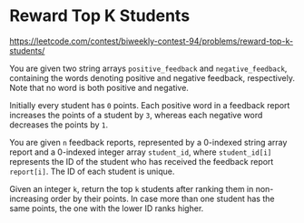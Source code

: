 # Reward Top K Students

https://leetcode.com/contest/biweekly-contest-94/problems/reward-top-k-students/

You are given two string arrays `positive_feedback` and `negative_feedback`, containing the words denoting positive and negative feedback, respectively. Note that no word is both positive and negative.

Initially every student has `0` points. Each positive word in a feedback report increases the points of a student by `3`, whereas each negative word decreases the points by `1`.

You are given `n` feedback reports, represented by a 0-indexed string array report and a 0-indexed integer array `student_id`, where `student_id[i]` represents the ID of the student who has received the feedback report `report[i]`. The ID of each student is unique.

Given an integer `k`, return the top `k` students after ranking them in non-increasing order by their points. In case more than one student has the same points, the one with the lower ID ranks higher.
